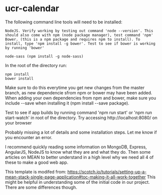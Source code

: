 # ucr-calendar

The following command line tools will need to be installed:
```
NodeJS. Verify working by testing out command 'node --version'. This should also come with npm (node package manager), test command 'npm'
Bower. (this is a npm package and requires npm to install). To install, type 'npm install -g bower'. Test to see if bower is working by running 'bower'

node-sass (npm install -g node-sass)
```

In the root of the directory run:
```
npm install
bower install
```

Make sure to do this everytime you get new changes from the master branch, as new dependencie sfrom npm or bower may have been added. When adding your own dependencies from npm and bower, make sure you include --save when installing it (npm install --save package). 

Test to see if app builds by running command 'npm run start' or 'npm run start-watch' in root of the directory. Try accessing http://localhost:8080/ on your browser

Probably missing a lot of details and some installation steps. Let me know if you encounter an error.

I recommend quickly reading some information on MongoDB, Express, AngularJS, NodeJS to know what they are and what they do. Then some articles on MEAN to better understand in a high level why we need all 4 of these to make a good web app.

This template is modifed from: https://scotch.io/tutorials/setting-up-a-mean-stack-single-page-application#toc-making-it-all-work-together
This might be helpful in understanding some of the initial code in our project. There are some differences though.
